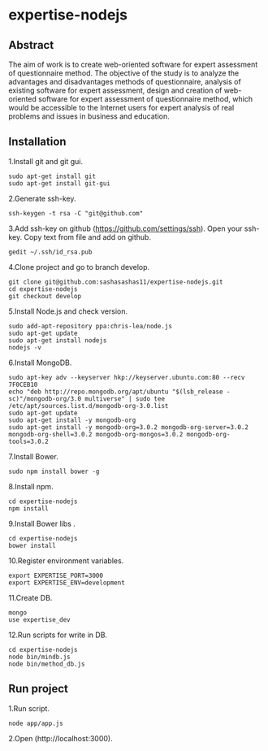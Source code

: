 expertise-nodejs
================

Abstract
-----------
   The aim of work is to create web-oriented software for expert assessment of
questionnaire method. The objective of the study is to analyze the advantages
and disadvantages methods of questionnaire, analysis of existing software for
expert assessment, design and creation of web-oriented software for expert
assessment of questionnaire method, which would be accessible to the Internet
users for expert analysis of real problems and issues in business and education.

Installation
-----------
1.Install git and git gui.

```
sudo apt-get install git
sudo apt-get install git-gui
```

2.Generate  ssh-key.

```
ssh-keygen -t rsa -C "git@github.com"
```

3.Add ssh-key on github (https://github.com/settings/ssh). Open your ssh-key. Copy text from file and add on github.

```
gedit ~/.ssh/id_rsa.pub
```

4.Clone project and go to branch develop.

```
git clone git@github.com:sashasashas11/expertise-nodejs.git
cd expertise-nodejs
git checkout develop
```

5.Install Node.js and check version.

```
sudo add-apt-repository ppa:chris-lea/node.js
sudo apt-get update
sudo apt-get install nodejs
nodejs -v
```

6.Install MongoDB.

```
sudo apt-key adv --keyserver hkp://keyserver.ubuntu.com:80 --recv 7F0CEB10
echo "deb http://repo.mongodb.org/apt/ubuntu "$(lsb_release -sc)"/mongodb-org/3.0 multiverse" | sudo tee /etc/apt/sources.list.d/mongodb-org-3.0.list
sudo apt-get update
sudo apt-get install -y mongodb-org
sudo apt-get install -y mongodb-org=3.0.2 mongodb-org-server=3.0.2 mongodb-org-shell=3.0.2 mongodb-org-mongos=3.0.2 mongodb-org-tools=3.0.2
```

7.Install Bower.

```
sudo npm install bower -g
```

8.Install npm.

```
cd expertise-nodejs
npm install
```

9.Install Bower libs .

```
cd expertise-nodejs
bower install
```

10.Register environment variables.

```
export EXPERTISE_PORT=3000
export EXPERTISE_ENV=development
```

11.Create DB.

```
mongo
use expertise_dev
```

12.Run scripts for write in DB.

```
cd expertise-nodejs
node bin/mindb.js
node bin/method_db.js
```

Run project
-----------

1.Run script.

```
node app/app.js
```

2.Open (http://localhost:3000).